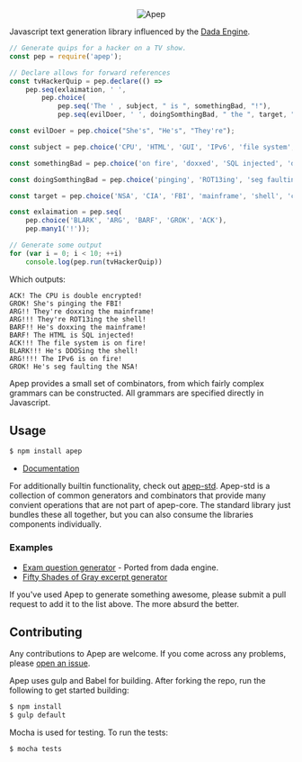 <div align="center" >
    <img src="https://raw.githubusercontent.com/mattbierner/apep/master/documentation/apep.png" alt="Apep" />
</div>

Javascript text generation library influenced by the [Dada Engine][dada].

```javascript
// Generate quips for a hacker on a TV show.
const pep = require('apep');

// Declare allows for forward references
const tvHackerQuip = pep.declare(() =>
    pep.seq(exlaimation, ' ',
        pep.choice(
            pep.seq('The ' , subject, " is ", somethingBad, "!"),
            pep.seq(evilDoer, ' ', doingSomthingBad, " the ", target, "!"))));

const evilDoer = pep.choice("She's", "He's", "They're");

const subject = pep.choice('CPU', 'HTML', 'GUI', 'IPv6', 'file system', 'ACL');

const somethingBad = pep.choice('on fire', 'doxxed', 'SQL injected', 'double encrypted');

const doingSomthingBad = pep.choice('pinging', 'ROT13ing', 'seg faulting', 'doxxing', 'DDOSing');

const target = pep.choice('NSA', 'CIA', 'FBI', 'mainframe', 'shell', 'cloud');

const exlaimation = pep.seq(
    pep.choice('BLARK', 'ARG', 'BARF', 'GROK', 'ACK'),
    pep.many1('!'));

// Generate some output
for (var i = 0; i < 10; ++i)
    console.log(pep.run(tvHackerQuip))
```

Which outputs:

```
ACK! The CPU is double encrypted!
GROK! She's pinging the FBI!
ARG!! They're doxxing the mainframe!
ARG!!! They're ROT13ing the shell!
BARF!! He's doxxing the mainframe!
BARF! The HTML is SQL injected!
ACK!!! The file system is on fire!
BLARK!!! He's DDOSing the shell!
ARG!!!! The IPv6 is on fire!
GROK! He's seg faulting the NSA!
```

Apep provides a small set of combinators, from which fairly complex grammars can be constructed. All grammars are specified directly in Javascript.

## Usage

```sh
$ npm install apep
```

* [Documentation][documentation]

For additionally builtin functionality, check out [apep-std](https://github.com/mattbierner/apep-std). Apep-std is a collection of common generators and combinators that provide many convient operations that are not part of apep-core. The standard library just bundles these all together, but you can also consume the libraries components individually.

### Examples
* [Exam question generator](https://github.com/mattbierner/apep/blob/master/examples/exam.js) - Ported from dada engine.
* [Fifty Shades of Gray excerpt generator](https://github.com/mattbierner/fifty-shades-of-dyspepsia)

If you've used Apep to generate something awesome, please submit a pull request to add it to the list above. The more absurd the better.


## Contributing
Any contributions to Apep are welcome. If you come across any problems, please [open an issue](https://github.com/mattbierner/apep/issues).

Apep uses gulp and Babel for building. After forking the repo, run the following to get started building:

```sh
$ npm install
$ gulp default
``` 

Mocha is used for testing. To run the tests:

```sh
$ mocha tests
```

[documentation]: https://github.com/mattbierner/apep/wiki
[dada]: http://dev.null.org/dadaengine/
